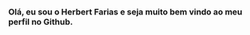 ### Olá, eu sou o Herbert Farias e seja muito bem vindo ao meu perfil no Github.


<!--
### Redes Sociais

[![Linkedin](https://img.shields.io/badge/LinkedIn-0077B5?style=for-the-badge&logo=linkedin&logoColor=white)](https://www.linkedin.com/in/herbert-f-silva-33567153/)<br/>

<br/><br/>O importante não é vencer todos os dias, mas lutar sempre.
<br/>Waldemar Valle Martins 

hbtfsilvadata/hbtfsilvadata is a ✨ special ✨ repository because its `README.md` (this file) appears on your GitHub profile.
You can click the Preview link to take a look at your changes.
--->
